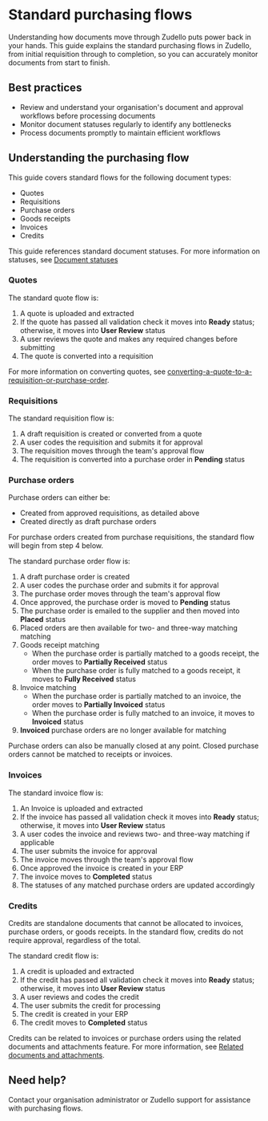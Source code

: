 # Standard purchasing flows

Understanding how documents move through Zudello puts power back in your hands. This guide explains the standard purchasing flows in Zudello, from initial requisition through to completion, so you can accurately monitor documents from start to finish.

## Best practices

- Review and understand your organisation's document and approval workflows before processing documents
- Monitor document statuses regularly to identify any bottlenecks
- Process documents promptly to maintain efficient workflows

## Understanding the purchasing flow

This guide covers standard flows for the following document types:

- Quotes
- Requisitions
- Purchase orders
- Goods receipts
- Invoices
- Credits

This guide references standard document statuses. For more information on statuses, see [Document statuses](../document-management/document-statuses.md)

### Quotes

The standard quote flow is:

1. A quote is uploaded and extracted
2. If the quote has passed all validation check it moves into **Ready** status; otherwise, it moves into **User Review** status
3. A user reviews the quote and makes any required changes before submitting
4. The quote is converted into a requisition

For more information on converting quotes, see [converting-a-quote-to-a-requisition-or-purchase-order](converting-a-quote-to-a-requisition-or-purchase-order.md). 

### Requisitions

The standard requisition flow is:

1. A draft requisition is created or converted from a quote
2. A user codes the requisition and submits it for approval
3. The requisition moves through the team's approval flow
4. The requisition is converted into a purchase order in **Pending** status

### Purchase orders

Purchase orders can either be:

- Created from approved requisitions, as detailed above
- Created directly as draft purchase orders

For purchase orders created from purchase requisitions, the standard flow will begin from step 4 below.

The standard purchase order flow is:

1. A draft purchase order is created
2. A user codes the purchase order and submits it for approval
3. The purchase order moves through the team's approval flow
4. Once approved, the purchase order is moved to **Pending** status
5. The purchase order is emailed to the supplier and then moved into **Placed** status
6. Placed orders are then available for two- and three-way matching matching 
7. Goods receipt matching
    - When the purchase order is partially matched to a goods receipt, the order moves to **Partially Received** status
    - When the purchase order is fully matched to a goods receipt, it moves to **Fully Received** status
8. Invoice matching
    - When the purchase order is partially matched to an invoice, the order moves to **Partially Invoiced** status
    - When the purchase order is fully matched to an invoice, it moves to **Invoiced** status
9. **Invoiced** purchase orders are no longer available for matching

Purchase orders can also be manually closed at any point. Closed purchase orders cannot be matched to receipts or invoices.

### Invoices

The standard invoice flow is:

1. An Invoice is uploaded and extracted
2. If the invoice has passed all validation check it moves into **Ready** status; otherwise, it moves into **User Review** status
3. A user codes the invoice and reviews two- and three-way matching if applicable
4. The user submits the invoice for approval 
5. The invoice moves through the team's approval flow
6. Once approved the invoice is created in your ERP
7. The invoice moves to **Completed** status
8. The statuses of any matched purchase orders are updated accordingly

### Credits

Credits are standalone documents that cannot be allocated to invoices, purchase orders, or goods receipts. In the standard flow, credits do not require approval, regardless of the total.

The standard credit flow is:

1. A credit is uploaded and extracted
2. If the credit has passed all validation check it moves into **Ready** status; otherwise, it moves into **User Review** status
3. A user reviews and codes the credit
4. The user submits the credit for processing
5. The credit is created in your ERP
6. The credit moves to **Completed** status

Credits can be related to invoices or purchase orders using the related documents and attachments feature. For more information, see [Related documents and attachments](../document-management/related-documents-and-attachments.md).

## Need help?

Contact your organisation administrator or Zudello support for assistance with purchasing flows.